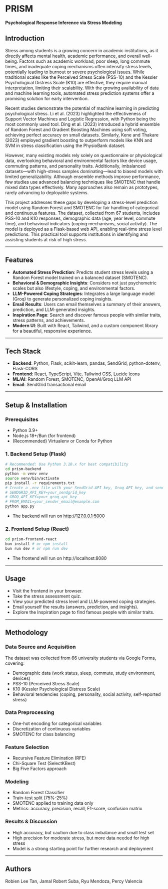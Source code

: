 # PRISM

**Psychological Response Inference via Stress Modeling**

## Introduction

Stress among students is a growing concern in academic institutions, as it directly affects mental health, academic performance, and overall well-being. Factors such as academic workload, poor sleep, long commute times, and inadequate coping mechanisms often intensify stress levels, potentially leading to burnout or severe psychological issues. While traditional scales like the Perceived Stress Scale (PSS-10) and the Kessler Psychological Distress Scale (K10) are effective, they require manual interpretation, limiting their scalability. With the growing availability of data and machine learning tools, automated stress prediction systems offer a promising solution for early intervention.

Recent studies demonstrate the potential of machine learning in predicting psychological stress. Li et al. (2023) highlighted the effectiveness of Support Vector Machines and Logistic Regression, with Python being the most commonly used tool. Ding et al. (2023) introduced a hybrid ensemble of Random Forest and Gradient Boosting Machines using soft voting, achieving perfect accuracy on small datasets. Similarly, Kene and Thakare (2023) employed gradient boosting to outperform models like KNN and SVM in stress classification using the PhysioBank dataset.

However, many existing models rely solely on questionnaire or physiological data, overlooking behavioral and environmental factors like device usage, commuting patterns, and personality traits. Additionally, imbalanced datasets—with high-stress samples dominating—lead to biased models with limited generalizability. Although ensemble methods improve performance, few studies use advanced balancing techniques like SMOTENC that handle mixed data types effectively. Many approaches also remain as prototypes, rarely advancing to deployable systems.

This project addresses these gaps by developing a stress-level prediction model using Random Forest and SMOTENC for fair handling of categorical and continuous features. The dataset, collected from 67 students, includes PSS-10 and K10 responses, demographic data (age, year level, commute time), and behavioral indicators (coping mechanisms, social activity). The model is deployed as a Flask-based web API, enabling real-time stress level predictions. This practical tool supports institutions in identifying and assisting students at risk of high stress.

---

## Features

- **Automated Stress Prediction**: Predicts student stress levels using a Random Forest model trained on a balanced dataset (SMOTENC).
- **Behavioral & Demographic Insights**: Considers not just psychometric scales but also lifestyle, coping, and environmental factors.
- **LLM-Powered Coping Strategies**: Integrates a large language model (Groq) to generate personalized coping insights.
- **Email Results**: Users can email themselves a summary of their answers, prediction, and LLM-generated insights.
- **Inspiration Page**: Search and discover famous people with similar traits, stress patterns, and achievements.
- **Modern UI**: Built with React, Tailwind, and a custom component library for a beautiful, responsive experience.

---

## Tech Stack

- **Backend**: Python, Flask, scikit-learn, pandas, SendGrid, python-dotenv, Flask-CORS
- **Frontend**: React, TypeScript, Vite, Tailwind CSS, Lucide Icons
- **ML/AI**: Random Forest, SMOTENC, OpenAI/Groq LLM API
- **Email**: SendGrid transactional email

---

## Setup & Installation

### Prerequisites

- Python 3.9+
- Node.js 18+/Bun (for frontend)
- (Recommended) Virtualenv or Conda for Python

### 1. Backend Setup (Flask)

```bash
# Recommended: Use Python 3.10.x for best compatibility
cd prism-backend
python -m venv venv
source venv/bin/activate
pip install -r requirements.txt
# Create a .env file with your SendGrid API key, Groq API key, and sender email:
# SENDGRID_API_KEY=your_sendgrid_key
# GROQ_API_KEY=your_groq_api_key
# FROM_EMAIL=your_sender_email@example.com
python app.py
```

- The backend will run on http://127.0.0.1:5000

### 2. Frontend Setup (React)

```bash
cd prism-frontend-react
bun install # or npm install
bun run dev # or npm run dev
```

- The frontend will run on http://localhost:8080

---

## Usage

- Visit the frontend in your browser.
- Take the stress assessment quiz.
- View your predicted stress level and LLM-powered coping strategies.
- Email yourself the results (answers, prediction, and insights).
- Explore the Inspiration page to find famous people with similar traits.

---

## Methodology

### Data Source and Acquisition

The dataset was collected from 66 university students via Google Forms, covering:

- Demographic data (work status, sleep, commute, study environment, devices)
- PSS-10 (Perceived Stress Scale)
- K10 (Kessler Psychological Distress Scale)
- Behavioral tendencies (coping, personality, social activity, self-reported stress)

### Data Preprocessing

- One-hot encoding for categorical variables
- Discretization of continuous variables
- SMOTENC for class balancing

### Feature Selection

- Recursive Feature Elimination (RFE)
- Chi-Square Test (SelectKBest)
- Big Five Factors approach

### Modeling

- Random Forest Classifier
- Train-test split (75%-25%)
- SMOTENC applied to training data only
- Metrics: accuracy, precision, recall, F1-score, confusion matrix

### Results & Discussion

- High accuracy, but caution due to class imbalance and small test set
- High precision for moderate stress, but more data needed for high stress
- Model is a strong starting point for further research and deployment

---

## Authors

Robien Lee Tan, Jamal Robert Suba, Ryu Mendoza, Percy Valencia
